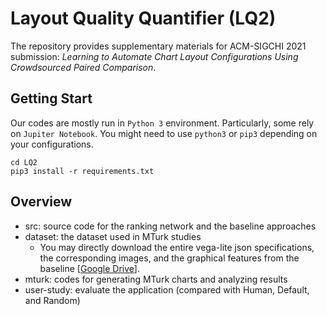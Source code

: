 # Layout Quality Quantifier (LQ2)

The repository provides supplementary materials for ACM-SIGCHI 2021 submission:  *Learning to Automate Chart Layout Configurations Using Crowdsourced Paired Comparison*.

## Getting Start

Our codes are mostly run in `Python 3` environment. Particularly, some rely on `Jupiter Notebook`. You might need to use `python3` or `pip3` depending on your configurations.

```shell
cd LQ2
pip3 install -r requirements.txt
```

## Overview

- src: source code for the ranking network and the baseline approaches
- dataset: the dataset used in MTurk studies
  - You may directly download the entire vega-lite json specifications, the corresponding images, and the graphical features from the baseline [[Google Drive](https://drive.google.com/drive/folders/1g3IlT0l_0r1oP7kcm_tXfhYniz8KC1gW?usp=sharing)].
- mturk: codes for generating MTurk charts and analyzing results
- user-study: evaluate the application (compared with Human, Default, and Random)
